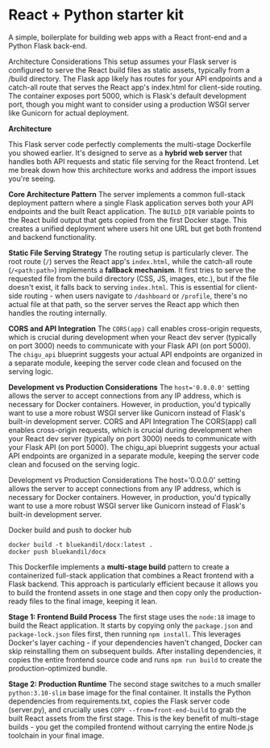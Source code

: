 # React + Python starter kit
A simple, boilerplate for building web apps with a React front-end and a Python Flask back-end.

Architecture Considerations This setup assumes your Flask server is configured to serve the React build files as static assets, typically from a /build directory. The Flask app likely has routes for your API endpoints and a catch-all route that serves the React app's index.html for client-side routing. The container exposes port 5000, which is Flask's default development port, though you might want to consider using a production WSGI server like Gunicorn for actual deployment.

**Architecture**

This Flask server code perfectly complements the multi-stage Dockerfile you showed earlier. It's designed to serve as a **hybrid web server** that handles both API requests and static file serving for the React frontend. Let me break down how this architecture works and address the import issues you're seeing.

**Core Architecture Pattern**
The server implements a common full-stack deployment pattern where a single Flask application serves both your API endpoints and the built React application. The `BUILD_DIR` variable points to the React build output that gets copied from the first Docker stage. This creates a unified deployment where users hit one URL but get both frontend and backend functionality.

**Static File Serving Strategy**
The routing setup is particularly clever. The root route (`/`) serves the React app's `index.html`, while the catch-all route (`/<path:path>`) implements a **fallback mechanism**. It first tries to serve the requested file from the build directory (CSS, JS, images, etc.), but if the file doesn't exist, it falls back to serving `index.html`. This is essential for client-side routing - when users navigate to `/dashboard` or `/profile`, there's no actual file at that path, so the server serves the React app which then handles the routing internally.

**CORS and API Integration**
The `CORS(app)` call enables cross-origin requests, which is crucial during development when your React dev server (typically on port 3000) needs to communicate with your Flask API (on port 5000). The `chigu_api` blueprint suggests your actual API endpoints are organized in a separate module, keeping the server code clean and focused on the serving logic.

**Development vs Production Considerations**
The `host='0.0.0.0'` setting allows the server to accept connections from any IP address, which is necessary for Docker containers. However, in production, you'd typically want to use a more robust WSGI server like Gunicorn instead of Flask's built-in development server.
CORS and API Integration The CORS(app) call enables cross-origin requests, which is crucial during development when your React dev server (typically on port 3000) needs to communicate with your Flask API (on port 5000). The chigu_api blueprint suggests your actual API endpoints are organized in a separate module, keeping the server code clean and focused on the serving logic.

Development vs Production Considerations The host='0.0.0.0' setting allows the server to accept connections from any IP address, which is necessary for Docker containers. However, in production, you'd typically want to use a more robust WSGI server like Gunicorn instead of Flask's built-in development server.

Docker build and push to docker hub 

```
docker build -t bluekandil/docx:latest .
docker push bluekandil/docx
```

This Dockerfile implements a **multi-stage build** pattern to create a containerized full-stack application that combines a React frontend with a Flask backend. This approach is particularly efficient because it allows you to build the frontend assets in one stage and then copy only the production-ready files to the final image, keeping it lean.

**Stage 1: Frontend Build Process**
The first stage uses the `node:18` image to build the React application. It starts by copying only the `package.json` and `package-lock.json` files first, then running `npm install`. This leverages Docker's layer caching - if your dependencies haven't changed, Docker can skip reinstalling them on subsequent builds. After installing dependencies, it copies the entire frontend source code and runs `npm run build` to create the production-optimized bundle.

**Stage 2: Production Runtime**
The second stage switches to a much smaller `python:3.10-slim` base image for the final container. It installs the Python dependencies from requirements.txt, copies the Flask server code (server.py), and crucially uses `COPY --from=front-end-build` to grab the built React assets from the first stage. This is the key benefit of multi-stage builds - you get the compiled frontend without carrying the entire Node.js toolchain in your final image.
